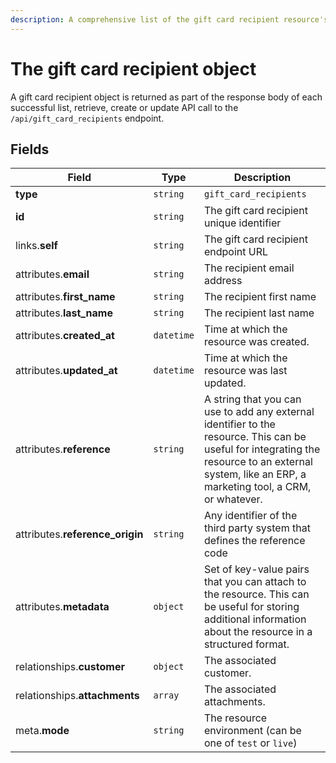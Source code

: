```yaml
---
description: A comprehensive list of the gift card recipient resource's attributes and relationships
---
```


# The gift card recipient object

A gift card recipient object is returned as part of the response body of each successful list, retrieve, create or update API call to the `/api/gift_card_recipients` endpoint.

## Fields

| Field          | Type     | Description                                  |
| -------------- | -------- | -------------------------------------------- |
| **type**       | `string` | `gift_card_recipients`                        |
| **id**         | `string` | The gift card recipient unique identifier  |
| links.**self** | `string` | The gift card recipient endpoint URL       |
| attributes.**email** | `string` | The recipient email address |
| attributes.**first_name** | `string` | The recipient first name |
| attributes.**last_name** | `string` | The recipient last name |
| attributes.**created_at** | `datetime` | Time at which the resource was created. |
| attributes.**updated_at** | `datetime` | Time at which the resource was last updated. |
| attributes.**reference** | `string` | A string that you can use to add any external identifier to the resource. This can be useful for integrating the resource to an external system, like an ERP, a marketing tool, a CRM, or whatever. |
| attributes.**reference_origin** | `string` | Any identifier of the third party system that defines the reference code |
| attributes.**metadata** | `object` | Set of key-value pairs that you can attach to the resource. This can be useful for storing additional information about the resource in a structured format. |
| relationships.**customer** | `object` | The associated customer. |
| relationships.**attachments** | `array` | The associated attachments. |
| meta.**mode** | `string` | The resource environment \(can be one of `test` or `live`\) |

